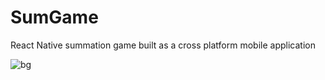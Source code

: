 # SumGame
React Native summation game built as a cross platform mobile application 

![bg](https://user-images.githubusercontent.com/47826916/122095439-02c03a80-ce2b-11eb-8703-6c0a09326def.jpeg)
